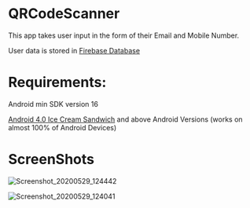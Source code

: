 # QRCodeScanner

This app takes user input in the form of their Email and Mobile Number.

User data is stored in [Firebase Database](https://en.wikipedia.org/wiki/Firebase)

# Requirements:

Android min SDK version 16

[Android 4.0 Ice Cream Sandwich](https://en.wikipedia.org/wiki/Android_Ice_Cream_Sandwich) and above Android Versions  (works on almost 100% of Android Devices)


# ScreenShots



![Screenshot_20200529_124442](https://user-images.githubusercontent.com/56410037/83233487-65a54c00-a1ac-11ea-8e34-b10ee7cca052.jpg)

![Screenshot_20200529_124041](https://user-images.githubusercontent.com/56410037/83233481-6342f200-a1ac-11ea-9243-2b6ddc6b6691.jpg)
